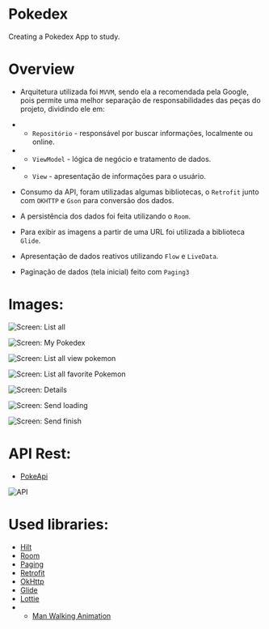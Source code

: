 # Pokedex

Creating a Pokedex App to study.

# Overview

* Arquitetura utilizada foi `MVVM`, sendo ela a recomendada pela Google, pois permite uma melhor
  separação de responsabilidades das peças do projeto, dividindo ele em:

-
  - `Repositório` - responsável por buscar informações, localmente ou online.
-
  - `ViewModel` - lógica de negócio e tratamento de dados.
-
  - `View` - apresentação de informações para o usuário.

* Consumo da API, foram utilizadas algumas bibliotecas, o `Retrofit` junto com `OKHTTP` e `Gson`
  para conversão dos dados.

* A persistência dos dados foi feita utilizando o `Room`.

* Para exibir as imagens a partir de uma URL foi utilizada a biblioteca `Glide`.

* Apresentação de dados reativos utilizando `Flow` e `LiveData`.

* Paginação de dados (tela inicial) feito com `Paging3`

# Images:

![Screen: List all](imgs/list_all.png)

![Screen: My Pokedex](imgs/my_pokedex.png)

![Screen: List all view pokemon](imgs/list_all_view.png)

![Screen: List all favorite Pokemon](imgs/list_all_favorite.png)

![Screen: Details](imgs/details.png)

![Screen: Send loading](imgs/send_loading.png)

![Screen: Send finish](imgs/send_finish.png)

# API Rest:

* [PokeApi](https://pokeapi.co/docs/v2#pokemon)

![API](imgs/poke_api.png)

# Used libraries:

* [Hilt](https://developer.android.com/training/dependency-injection/hilt-android)
* [Room](https://developer.android.com/jetpack/androidx/releases/room)
* [Paging](https://developer.android.com/topic/libraries/architecture/paging/v3-overview)
* [Retrofit](https://square.github.io/retrofit/)
* [OkHttp](https://square.github.io/okhttp/)
* [Glide](https://bumptech.github.io/glide/)
* [Lottie](https://airbnb.io/lottie/#/android)
*
  - [Man Walking Animation](https://lottiefiles.com/79727-man-walking)